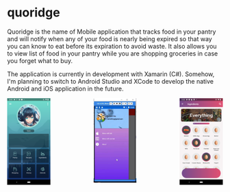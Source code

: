 # quoridge

Quoridge is the name of Mobile application that tracks food in your pantry and will notify when any of your food is nearly being expired so that way you can know to eat before its expiration to avoid waste. It also allows you to view list of food in your pantry while you are shopping groceries in case you forget what to buy.

The application is currently in development with Xamarin (C#). Somehow, I'm planning to switch to Android Studio and XCode to develop the native Android and iOS application in the future.

<div align="center">
  <img src="3.png" alt="" align="right" style="float:right" width="20%"/>
  <img src="1.png" alt="" align="left" style="float:left" width="20%"/>
  <div id="content" align="center">
    <img src="2.png" alt="" align="center" width="20%"/>
  </div>
</div>
